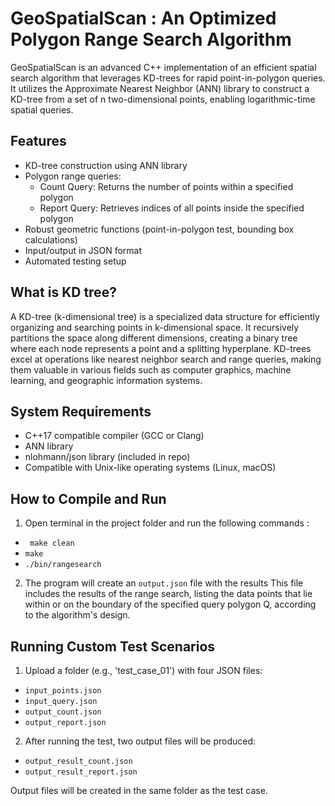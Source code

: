 # GeoSpatialScan : An Optimized Polygon Range Search Algorithm 

GeoSpatialScan is an advanced C++ implementation of an efficient spatial search algorithm that leverages KD-trees for rapid point-in-polygon queries. It utilizes the Approximate Nearest Neighbor (ANN) library to construct a KD-tree from a set of n two-dimensional points, enabling logarithmic-time spatial queries.

## Features

- KD-tree construction using ANN library
- Polygon range queries:
  - Count Query: Returns the number of points within a specified polygon
  - Report Query: Retrieves indices of all points inside the specified polygon
- Robust geometric functions (point-in-polygon test, bounding box calculations)
- Input/output in JSON format
- Automated testing setup

## What is KD tree?

A KD-tree (k-dimensional tree) is a specialized data structure for efficiently organizing and searching points in k-dimensional space. It recursively partitions the space along different dimensions, creating a binary tree where each node represents a point and a splitting hyperplane. KD-trees excel at operations like nearest neighbor search and range queries, making them valuable in various fields such as computer graphics, machine learning, and geographic information systems.

## System Requirements

- C++17 compatible compiler (GCC or Clang)
- ANN library
- nlohmann/json library (included in repo)
- Compatible with Unix-like operating systems (Linux, macOS)


## How to Compile and Run

1. Open terminal in the project folder and run the following commands : 
  - ``` make clean```
   - ``` make ```
   - ```./bin/rangesearch ```
2. The program will create an `output.json` file with the results
This file includes the results of the range search, listing the data points that lie within or on the boundary of the specified query polygon Q, according to the algorithm's design.

## Running Custom Test Scenarios

1. Upload a folder (e.g., 'test_case_01') with four JSON files:
- `input_points.json`
- `input_query.json`
- `output_count.json`
- `output_report.json`

2. After running the test, two output files will be produced:
- `output_result_count.json`
- `output_result_report.json`

Output files will be created in the same folder as the test case.
